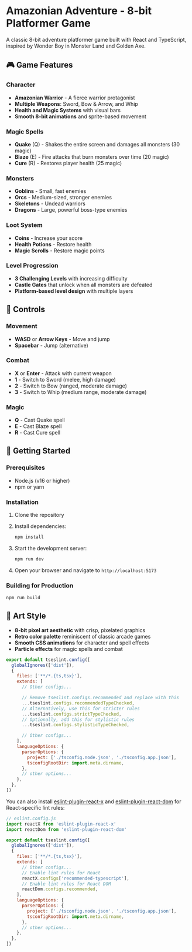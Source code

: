 # Amazonian Adventure - 8-bit Platformer Game

A classic 8-bit adventure platformer game built with React and TypeScript, inspired by Wonder Boy in Monster Land and Golden Axe.

## 🎮 Game Features

### Character
- **Amazonian Warrior** - A fierce warrior protagonist
- **Multiple Weapons**: Sword, Bow & Arrow, and Whip
- **Health and Magic Systems** with visual bars
- **Smooth 8-bit animations** and sprite-based movement

### Magic Spells
- **Quake** (Q) - Shakes the entire screen and damages all monsters (30 magic)
- **Blaze** (E) - Fire attacks that burn monsters over time (20 magic)
- **Cure** (R) - Restores player health (25 magic)

### Monsters
- **Goblins** - Small, fast enemies
- **Orcs** - Medium-sized, stronger enemies  
- **Skeletons** - Undead warriors
- **Dragons** - Large, powerful boss-type enemies

### Loot System
- **Coins** - Increase your score
- **Health Potions** - Restore health
- **Magic Scrolls** - Restore magic points

### Level Progression
- **3 Challenging Levels** with increasing difficulty
- **Castle Gates** that unlock when all monsters are defeated
- **Platform-based level design** with multiple layers

## 🎯 Controls

### Movement
- **WASD** or **Arrow Keys** - Move and jump
- **Spacebar** - Jump (alternative)

### Combat
- **X** or **Enter** - Attack with current weapon
- **1** - Switch to Sword (melee, high damage)
- **2** - Switch to Bow (ranged, moderate damage)
- **3** - Switch to Whip (medium range, moderate damage)

### Magic
- **Q** - Cast Quake spell
- **E** - Cast Blaze spell  
- **R** - Cast Cure spell

## 🚀 Getting Started

### Prerequisites
- Node.js (v16 or higher)
- npm or yarn

### Installation
1. Clone the repository
2. Install dependencies:
   ```bash
   npm install
   ```

3. Start the development server:
   ```bash
   npm run dev
   ```

4. Open your browser and navigate to `http://localhost:5173`

### Building for Production
```bash
npm run build
```

## 🎨 Art Style
- **8-bit pixel art aesthetic** with crisp, pixelated graphics
- **Retro color palette** reminiscent of classic arcade games
- **Smooth CSS animations** for character and spell effects
- **Particle effects** for magic spells and combat

```js
export default tseslint.config([
  globalIgnores(['dist']),
  {
    files: ['**/*.{ts,tsx}'],
    extends: [
      // Other configs...

      // Remove tseslint.configs.recommended and replace with this
      ...tseslint.configs.recommendedTypeChecked,
      // Alternatively, use this for stricter rules
      ...tseslint.configs.strictTypeChecked,
      // Optionally, add this for stylistic rules
      ...tseslint.configs.stylisticTypeChecked,

      // Other configs...
    ],
    languageOptions: {
      parserOptions: {
        project: ['./tsconfig.node.json', './tsconfig.app.json'],
        tsconfigRootDir: import.meta.dirname,
      },
      // other options...
    },
  },
])
```

You can also install [eslint-plugin-react-x](https://github.com/Rel1cx/eslint-react/tree/main/packages/plugins/eslint-plugin-react-x) and [eslint-plugin-react-dom](https://github.com/Rel1cx/eslint-react/tree/main/packages/plugins/eslint-plugin-react-dom) for React-specific lint rules:

```js
// eslint.config.js
import reactX from 'eslint-plugin-react-x'
import reactDom from 'eslint-plugin-react-dom'

export default tseslint.config([
  globalIgnores(['dist']),
  {
    files: ['**/*.{ts,tsx}'],
    extends: [
      // Other configs...
      // Enable lint rules for React
      reactX.configs['recommended-typescript'],
      // Enable lint rules for React DOM
      reactDom.configs.recommended,
    ],
    languageOptions: {
      parserOptions: {
        project: ['./tsconfig.node.json', './tsconfig.app.json'],
        tsconfigRootDir: import.meta.dirname,
      },
      // other options...
    },
  },
])
```
